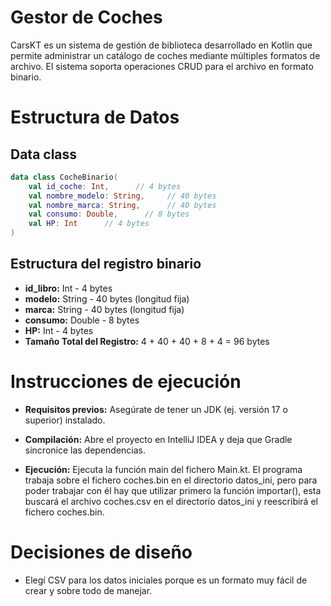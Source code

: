 # Gestor de Coches
CarsKT es un sistema de gestión de biblioteca desarrollado en Kotlin que permite administrar
un catálogo de coches mediante múltiples formatos de archivo. El sistema soporta operaciones
CRUD para el archivo en formato binario.

# Estructura de Datos
## Data class
```kotlin
data class CocheBinario(
    val id_coche: Int,      // 4 bytes
    val nombre_modelo: String,     // 40 bytes
    val nombre_marca: String,      // 40 bytes
    val consumo: Double,      // 8 bytes
    val HP: Int      // 4 bytes
)
```
## **Estructura del registro binario**
- **id_libro:** Int - 4 bytes
- **modelo:** String - 40 bytes (longitud fija)
- **marca:** String - 40 bytes (longitud fija)
- **consumo:** Double - 8 bytes
- **HP:** Int - 4 bytes
- **Tamaño Total del Registro:** 4 + 40 + 40 + 8 + 4 = 96 bytes

# Instrucciones de ejecución
- **Requisitos previos:** Asegúrate de tener un JDK (ej. versión 17 o superior) instalado.

- **Compilación:** Abre el proyecto en IntelliJ IDEA y deja que Gradle sincronice las dependencias.

- **Ejecución:** Ejecuta la función main del fichero Main.kt. El programa trabaja sobre el fichero coches.bin en el directorio datos_ini, pero para poder
  trabajar con él hay que utilizar primero la función importar(), esta buscará el archivo coches.csv en el directorio
  datos_ini y reescribirá el fichero coches.bin.


# Decisiones de diseño
- Elegí CSV para los datos iniciales porque es un formato muy fácil de crear y sobre todo de manejar.

